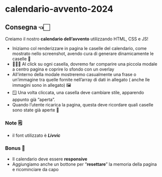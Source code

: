 # calendario-avvento-2024

## Consegna 👈🏻

Creiamo il nostro **calendario dell’avvento** utilizzando HTML, CSS  e JS!

- Iniziamo col renderizzare in pagina le caselle del calendario, come mostrato nello screenshot, avendo cura di generare dinamicamente le caselle 📅
- 🧑🏻‍💻 Al click su ogni casella, dovremo far comparire una piccola modale a centro pagina e coprire lo sfondo con un overlay
- All’interno della modale mostreremo casualmente una frase o un’immagine tra quelle fornite nell’array di dati in allegato ( anche lle immagini sono in allegato) 🖼️
- 🪟 Una volta cliccata, una casella deve cambiare stile, apparendo appunto già “aperta”.
- Quando l’utente ricarica la pagina, questa deve ricordare quali caselle sono state già aperte 🎁

### Note 🗒️

- il font utilizzato è ***Livvic***

### Bonus 💫

- Il calendario deve essere **responsive**
- Aggiungiamo anche un bottone per “**resettare**” la memoria della pagina e ricominciare da capo